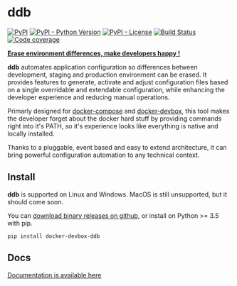 ddb
===

[![PyPI](https://img.shields.io/pypi/v/docker-devbox-ddb)](https://pypi.org/project/docker-devbox-ddb/)
[![PyPI - Python Version](https://img.shields.io/pypi/pyversions/docker-devbox-ddb)](https://pypi.org/project/docker-devbox-ddb/)
[![PyPI - License](https://img.shields.io/pypi/l/docker-devbox-ddb)](https://github.com/gfi-centre-ouest/docker-devbox-ddb/blob/develop/LICENSE)
[![Build Status](https://github.com/gfi-centre-ouest/docker-devbox-ddb/workflows/build/badge.svg)](https://github.com/gfi-centre-ouest/docker-devbox-ddb/actions?query=workflow%3Abuild)
[![Code coverage](https://img.shields.io/coveralls/github/gfi-centre-ouest/docker-devbox-ddb)](https://coveralls.io/github/gfi-centre-ouest/docker-devbox-ddb)

**[Erase environment differences, make developers happy !](https://gfi-centre-ouest.github.io/docker-devbox-ddb)**

**ddb** automates application configuration so differences between development, staging and production environment can 
be erased. It provides features to generate, activate and adjust configuration files based on a single overridable and
extendable configuration, while enhancing the developer experience and reducing manual operations.

Primarly designed for [docker-compose](https://docs.docker.com/compose/) and [docker-devbox](https://github.com/gfi-centre-ouest/docker-devbox), 
this tool makes the developer forget about the docker hard stuff by providing commands right into it's PATH, so it's 
experience looks like everything is native and locally installed.

Thanks to a pluggable, event based and easy to extend architecture, it can bring powerful configuration automation to 
any technical context.

Install
-------

**ddb** is supported on Linux and Windows. MacOS is still unsupported, but it should come soon. 

You can [download binary releases on github](https://github.com/gfi-centre-ouest/docker-devbox-ddb/releases), or 
install on Python >= 3.5 with pip.

```
pip install docker-devbox-ddb
```

Docs
----

[Documentation is available here](https://gfi-centre-ouest.github.io/docker-devbox-ddb)
